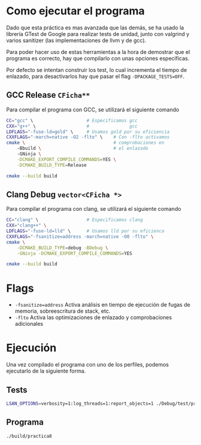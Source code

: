 # Como ejecutar el programa
Dado que esta práctica es mas avanzada que las demás, se ha usado
la librería GTest de Google para realizar tests de unidad, junto
con valgrind y varios sanitizer (las implementaciones de llvm y de
gcc).

Para poder hacer uso de estas herramientas a la hora de demostrar
que el programa es correcto, hay que compilarlo con unas opciones
específicas.

Por defecto se intentan construir los test, lo cual incrementa el
tiempo de enlazado, para desactivarlos hay que pasar el flag
`-DPACKAGE_TESTS=OFF`.

## GCC Release `CFicha**`
Para compilar el programa con GCC, se utilizará el siguiente comando
```sh
CC="gcc" \                    # Especificamos gcc
CXX="g++" \                   #               gcc
LDFLAGS="-fuse-ld=gold" \     # Usamos gold por su eficiencia
CXXFLAGS="-march=native -O2 -flto" \    # Con -flto activamos
cmake \                                 # comprobaciones en
    -Bbuild \                           # el enlazado
    -GNinja \
    -DCMAKE_EXPORT_COMPILE_COMMANDS=YES \
    -DCMAKE_BUILD_TYPE=Release

cmake --build build
```

## Clang Debug `vector<CFicha *>`
Para compilar el programa con clang, se utilizará el siguiente comando
```sh
CC="clang" \                  # Especificamos clang
CXX="clang++" \
LDFLAGS="-fuse-ld=lld" \      # Usamos lld por su eficienca
CXXFLAGS="-fsanitize=address -march=native -O0 -flto" \
cmake \
    -DCMAKE_BUILD_TYPE=debug -BDebug \
    -GNinja -DCMAKE_EXPORT_COMPILE_COMMANDS=YES

cmake --build build
```

# Flags
- `-fsanitize=address` Activa análisis en tiempo de ejecución de fugas
  de memoria, sobreescritura de stack, etc.
- `-flto` Activa las optimizaciones de enlazado y comprobaciones adicionales

# Ejecución
Una vez compilado el programa con uno de los perfiles, podemos ejecutarlo de
la siguiente forma.

## Tests
```sh
LSAN_OPTIONS=verbosity=1:log_threads=1:report_objects=1 ./Debug/test/practica8_tst
```

## Programa
```sh
./build/practica8
```
